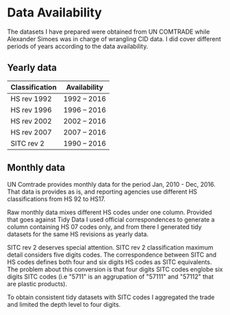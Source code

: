 # Data Availability

The datasets I have prepared were obtained from UN COMTRADE while Alexander Simoes was in charge of wrangling CID data. I did cover different periods of years according to the data availability.

## Yearly data

|Classification |Availability|
|---------------|------------|
|HS rev 1992    |1992 – 2016 |
|HS rev 1996    |1996 – 2016 |
|HS rev 2002    |2002 – 2016 |
|HS rev 2007    |2007 – 2016 |
|SITC rev 2     |1990 – 2016 |

## Monthly data

UN Comtrade provides monthly data for the period Jan, 2010 - Dec, 2016. That data is provides as is, and reporting agencies use different HS classifications from HS 92 to HS17.

Raw monthly data mixes different HS codes under one column. Provided that goes against Tidy Data I used official correspondences to generate a column containing HS 07 codes only, and from there I generated tidy datasets for the same HS revisions as yearly data.

SITC rev 2 deserves special attention. SITC rev 2 classification maximum detail considers five digits codes. The correspondence between SITC and HS codes defines both four and six digits HS codes as SITC equivalents. The problem about this conversion is that four digits SITC codes englobe six digits SITC codes (i.e "5711" is an aggrupation of "57111" and "57112" that are plastic products).

To obtain consistent tidy datasets with SITC codes I aggregated the trade and limited the depth level to four digits.
